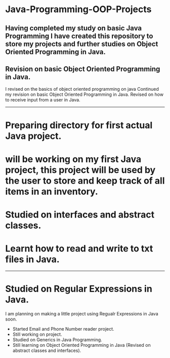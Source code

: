 # Java-Programming-OOP-Projects

## Having completed my study on basic Java Programming I have created this repository to store my projects and further studies on Object Oriented Programming in Java.

## Revision on basic Object Oriented Programming in Java.
I revised on the basics of object oriented programming on java
Continued my revision on basic Object Oriented Programming in Java.
Revised on how to receive input from a user in Java.

---

# Preparing directory for first actual Java project.
# will be working on my first Java project,  this project will be used by the user to store and keep track of all items in an inventory.
# Studied on interfaces and abstract classes.
# Learnt how to read and write to txt files in Java.

---

# Studied on Regular Expressions in Java.
I am planning on making a little project using Regualr Expressions in Java soon.
* Started Email and Phone Number reader project.
* Still working on project.
* Studied on Generics in Java Programming.
* Still learning on Object Oriented Programming in Java (Revised on abstract classes and interfaces).
